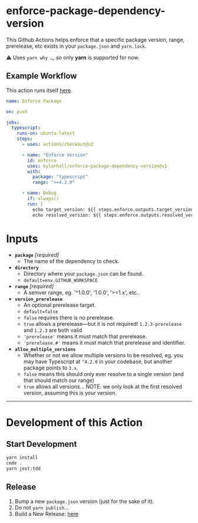 # enforce-package-dependency-version

This Github Actions helps enforce that a specific package version, range, prerelease, etc exists in your `package.json` and `yarn.lock`.

:warning: Uses `yarn why …`, so only **yarn** is supported for now.

## Example Workflow

This action runs itself [here](https://github.com/kylorhall/enforce-package-dependency-version/blob/main/.github/workflows/package-enforcement.yml).

```yaml
name: Enforce Package

on: push

jobs:
  typescript:
    runs-on: ubuntu-latest
    steps:
      - uses: actions/checkout@v2

      - name: "Enforce Version"
        id: enforce
        uses: kylorhall/enforce-package-dependency-version@v1
        with:
          package: "typescript"
          range: ">=4.2.0"

      - name: Debug
        if: always()
        run: |
          echo target_version: ${{ steps.enforce.outputs.target_version }}
          echo resolved_version: ${{ steps.enforce.outputs.resolved_version }}
```

# Inputs

- **`package`** _[required]_
  - The name of the dependency to check.
- **`directory`**
  - Directory where your `package.json` can be found.
  - `default=env.GITHUB_WORKSPACE`
- **`range`** _[required]_
  - A semver range, eg. '^1.0.0', '1.0.0', '>=1.x', etc..
- **`version_prerelease`**
  - An optional prerelease target.
  - `default=false`
  - `false` requires there is no prerelease.
  - `true` allows a prerelease—but it is not required! `1.2.3-prerelease` and `1.2.3` are both valid
  - `'prerelease'` means it must match that prerelease.
  - `'prerelease.#'` means it must match that prerelease and identifier.
- **`allow_multiple_versions`**
  - Whether or not we allow multiple versions to be resolved, eg. you may have Typescript at `^4.2.0` in your codebase, but another package points to `3.x`.
  - `false` means this should only ever resolve to a single version (and that should match our range)
  - `true` allows all versions… NOTE: we only look at the first resolved version, assuming this is your version.

---

# Development of this Action

## Start Development

```bash
yarn install
code .
yarn jest:tdd
```

## Release

1. Bump a new `package.json` version (just for the sake of it).
2. Do not `yarn publish`…
3. Build a New Release: [here](https://github.com/kylorhall/enforce-package-dependency-version/releases/new)
